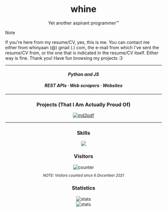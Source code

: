 <h1 align="center">
    whine
</h1>
<p align="center">
    Yet another aspirant programmer™
</p>

> [!NOTE]
> If you're here from my resume/CV, yes, this is me. You can contact me either from whinyaan (@) gmail (.) com, the e-mail from which I've sent the resume/CV from, or the one that is indicated in the resume/CV itself. Either way is fine. Thank you! Have fun browsing my projects :3

<hr>

<h4 align="center">
    <i>
        Python and JS
    </i>
</h4>
<h4 align="center">
    <i>
        REST APIs ∙ Web scrapers ∙ Websites
    </i>
</h4>

<hr>

<h3 align="center">
    Projects (That I Am Actually Proud Of)
</h3>

<div align="center">
    <a href="https://github.com/whinee/md2pdf" target="_blank">
        <img src="https://github-readme-stats.vercel.app/api/pin/?username=whinee&repo=md2pdf&theme=radical" alt="md2pdf"/>
    </a>
</div>

<hr>

<h3 align="center">
    Skills
</h3>
<p align="center">
	<a href="https://skillicons.dev">
		<img src="https://skillicons.dev/icons?i=py,workers,js,css,html,md,git" />
	</a>
</p>

<h3 align="center">
    Visitors
</h3>
<div align="center">
<img src="https://count.getloli.com/get/@whinee?theme=rule34" alt="counter"/>
</div>
<sub>
    <p align="center">
        <i>
            NOTE: Visitors counted since 6 December 2021
        </i>
    </p>
</sub>

<h3 align="center">
    Statistics
</h3>
<div align="center">
    <img src="https://github-readme-stats.vercel.app/api/top-langs/?username=whinee&layout=compact&theme=radical" alt="stats"/>
</div>
<div align="center">
    <img src="https://github-readme-stats.vercel.app/api?username=whinee&count_private=true&show_icons=true&theme=radical" alt="stats"/>
</div>
